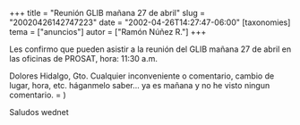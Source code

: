 +++
title = "Reunión GLIB mañana 27 de abril"
slug = "20020426142747223"
date = "2002-04-26T14:27:47-06:00"
[taxonomies]
tema = ["anuncios"]
autor = ["Ramón Núñez R."]
+++

Les confirmo que pueden asistir a la reunión del GLIB mañana 27 de abril
en las oficinas de PROSAT, hora: 11:30 a.m.

Dolores Hidalgo, Gto. Cualquier inconveniente o comentario, cambio de
lugar, hora, etc. háganmelo saber… ya es mañana y no he visto ningun
comentario. = )

Saludos wednet


